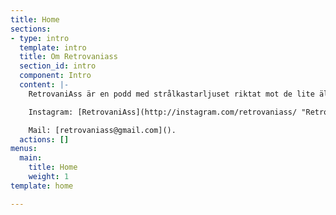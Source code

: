 ```yaml
---
title: Home
sections:
- type: intro
  template: intro
  title: Om Retrovaniass
  section_id: intro
  component: Intro
  content: |-
    RetrovaniAss är en podd med strålkastarljuset riktat mot de lite äldre spelen som kanske har hamnat i glömska och verkligen förtjänar en stund i rampljuset. Vi som rattar podden är Tomas, Johan, Maggan och Kenta. Här får du som lyssnare ta del av personliga och nostalgiska resonemang kring teman kopplade till spelet för dagen. Vi diskuterar kategorier som; grafik och ljud, spelkontrollen, utmaning och underhållning.

    Instagram: [RetrovaniAss](http://instagram.com/retrovaniass/ "Retrovaniass")

    Mail: [retrovaniass@gmail.com]().
  actions: []
menus:
  main:
    title: Home
    weight: 1
template: home

---
```

